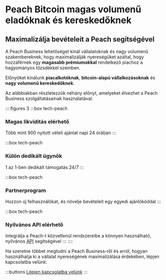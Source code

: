 
# Peach Bitcoin magas volumenű eladóknak és kereskedőknek

## Maximalizálja bevételeit a Peach segítségével

A Peach Business lehetőséget kínál vállalatoknak és nagy volumenű szakembereknek, hogy maximalizálják nyereségüket azáltal, hogy hozzáférnek egy **magasabb prémiumokkal** rendelkező piachoz a hagyományos tőzsdékkel szemben.

Előnyöket kínálunk **piacalkotóknak**, **bitcoin-alapú vállalkozásoknak** és **nagy volumenű kereskedőknek**.

Az alábbiakban részletezzük néhány előnyt, amelyeket élvezhet a Peach Business szolgáltatásainak használatával.

::::figures 3
:::box tech-peach

### Magas likviditás elérhető

Több mint 900 nyitott vételi ajánlat napi 24 órában
:::

:::box tech-peach

### Külön dedikált ügynök

1 az 1-ben dedikált támogatás 24/7
:::

:::box tech-peach

### Partnerprogram

Hozzon új felhasználókat, és növelje bevételeit egy egyedi ajánlókóddal
:::

:::box tech-peach

### Nyilvános API elérhető

Integrálja a Peach-t közvetlenül rendszereibe a könnyen használható, nyilvános [API](https://docs.peachbitcoin.com/#introduction) segítségével
:::
::::

Ha szeretne többet megtudni a Peach Business-ről és arról, hogyan használhatja ki a vállalat nyereségének maximalizálása érdekében, lépjen kapcsolatba velünk.

:::buttons
[Lépjen kapcsolatba velünk](mailto:$contactEmail$)
:::
